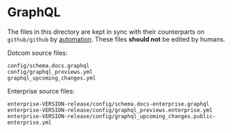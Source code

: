 # GraphQL

The files in this directory are kept in sync with their counterparts on `github/github`
by [automation](../script/graphql/README.md). These files **should not** be edited by humans.

Dotcom source files:

```
config/schema.docs.graphql
config/graphql_previews.yml
graphql_upcoming_changes.yml
```

Enterprise source files:

```
enterprise-VERSION-release/config/schema.docs-enterprise.graphql
enterprise-VERSION-release/config/graphql_previews.enterprise.yml
enterprise-VERSION-release/config/graphql_upcoming_changes.public-enterprise.yml
```
